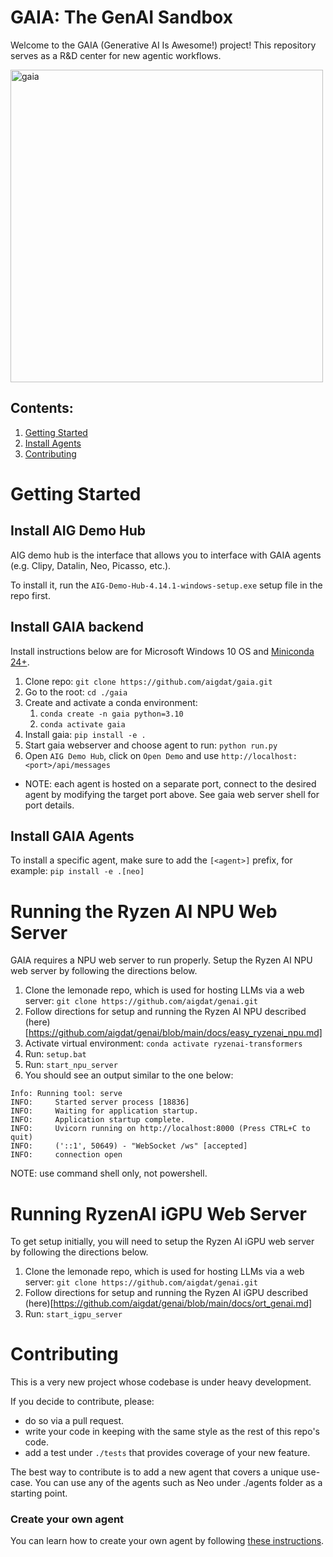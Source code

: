 # GAIA: The GenAI Sandbox

Welcome to the GAIA (Generative AI Is Awesome!) project! This repository serves as a R&D center for new agentic workflows.

<img src="https://github.com/aigdat/gaia/assets/4722733/0db60b9b-05d5-4732-a74e-f67bc9bdb61b" alt="gaia" width="500">

## Contents:

1. [Getting Started](#getting-started)
1. [Install Agents](#install-specialized-tools)
1. [Contributing](#contributing)

# Getting Started

## Install AIG Demo Hub

AIG demo hub is the interface that allows you to interface with GAIA agents (e.g. Clipy, Datalin, Neo, Picasso, etc.).

To install it, run the `AIG-Demo-Hub-4.14.1-windows-setup.exe` setup file in the repo first.

## Install GAIA backend

Install instructions below are for Microsoft Windows 10 OS and [Miniconda 24+](https://docs.anaconda.com/free/miniconda/).

1. Clone repo: `git clone https://github.com/aigdat/gaia.git`
1. Go to the root: `cd ./gaia`
1. Create and activate a conda environment:
    1. `conda create -n gaia python=3.10`
    1. `conda activate gaia`
1. Install gaia: `pip install -e .`
1. Start gaia webserver and choose agent to run: `python run.py`
1. Open `AIG Demo Hub`, click on `Open Demo` and use `http://localhost:<port>/api/messages`
* NOTE: each agent is hosted on a separate port, connect to the desired agent by modifying the target port above. See gaia web server shell for port details.

## Install GAIA Agents

To install a specific agent, make sure to add the `[<agent>]` prefix, for example: `pip install -e .[neo]`

# Running the Ryzen AI NPU Web Server

GAIA requires a NPU web server to run properly. Setup the Ryzen AI NPU web server by following the directions below.
1. Clone the lemonade repo, which is used for hosting LLMs via a web server: `git clone https://github.com/aigdat/genai.git`
1. Follow directions for setup and running the Ryzen AI NPU described (here)[https://github.com/aigdat/genai/blob/main/docs/easy_ryzenai_npu.md]
1. Activate virtual environment: `conda activate ryzenai-transformers`
1. Run: `setup.bat`
1. Run: `start_npu_server`
1. You should see an output similar to the one below:
```
Info: Running tool: serve
INFO:     Started server process [18836]
INFO:     Waiting for application startup.
INFO:     Application startup complete.
INFO:     Uvicorn running on http://localhost:8000 (Press CTRL+C to quit)
INFO:     ('::1', 50649) - "WebSocket /ws" [accepted]
INFO:     connection open
```
NOTE: use command shell only, not powershell.

# Running RyzenAI iGPU Web Server

To get setup initially, you will need to setup the Ryzen AI iGPU web server by following the directions below.
1. Clone the lemonade repo, which is used for hosting LLMs via a web server: `git clone https://github.com/aigdat/genai.git`
1. Follow directions for setup and running the Ryzen AI iGPU described (here)[https://github.com/aigdat/genai/blob/main/docs/ort_genai.md]
1. Run: `start_igpu_server`

# Contributing

This is a very new project whose codebase is under heavy development.

If you decide to contribute, please:

- do so via a pull request.
- write your code in keeping with the same style as the rest of this repo's code.
- add a test under `./tests` that provides coverage of your new feature.

The best way to contribute is to add a new agent that covers a unique use-case. You can use any of the agents such as Neo under ./agents folder as a starting point.

### Create your own agent
You can learn how to create your own agent by following [these instructions](https://learn.microsoft.com/en-us/azure/bot-service/bot-service-quickstart-create-bot).